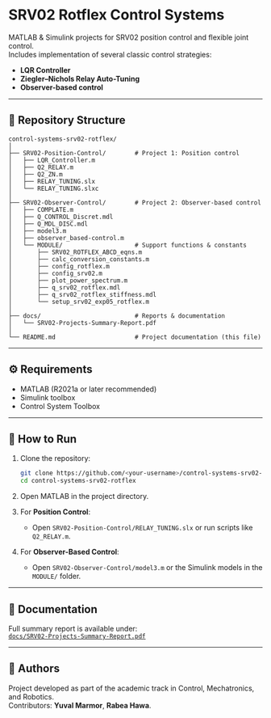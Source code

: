# SRV02 Rotflex Control Systems

MATLAB & Simulink projects for SRV02 position control and flexible joint control.  
Includes implementation of several classic control strategies:

- **LQR Controller**  
- **Ziegler–Nichols Relay Auto-Tuning**  
- **Observer-based control**

---

## 📂 Repository Structure

```
control-systems-srv02-rotflex/
│
├── SRV02-Position-Control/        # Project 1: Position control
│   ├── LQR_Controller.m
│   ├── Q2_RELAY.m
│   ├── Q2_ZN.m
│   ├── RELAY_TUNING.slx
│   └── RELAY_TUNING.slxc
│
├── SRV02-Observer-Control/        # Project 2: Observer-based control
│   ├── COMPLATE.m
│   ├── Q_CONTROL_Discret.mdl
│   ├── Q_MDL_DISC.mdl
│   ├── model3.m
│   ├── observer_based-control.m
│   └── MODULE/                    # Support functions & constants
│       ├── SRV02_ROTFLEX_ABCD_eqns.m
│       ├── calc_conversion_constants.m
│       ├── config_rotflex.m
│       ├── config_srv02.m
│       ├── plot_power_spectrum.m
│       ├── q_srv02_rotflex.mdl
│       ├── q_srv02_rotflex_stiffness.mdl
│       └── setup_srv02_exp05_rotflex.m
│
├── docs/                          # Reports & documentation
│   └── SRV02-Projects-Summary-Report.pdf
│
└── README.md                      # Project documentation (this file)
```

---

## ⚙️ Requirements

- MATLAB (R2021a or later recommended)  
- Simulink toolbox  
- Control System Toolbox  

---

## 🚀 How to Run

1. Clone the repository:
   ```bash
   git clone https://github.com/<your-username>/control-systems-srv02-rotflex.git
   cd control-systems-srv02-rotflex
   ```

2. Open MATLAB in the project directory.

3. For **Position Control**:
   - Open `SRV02-Position-Control/RELAY_TUNING.slx` or run scripts like `Q2_RELAY.m`.

4. For **Observer-Based Control**:
   - Open `SRV02-Observer-Control/model3.m` or the Simulink models in the `MODULE/` folder.

---

## 📑 Documentation

Full summary report is available under:  
[`docs/SRV02-Projects-Summary-Report.pdf`](docs/SRV02-Projects-Summary-Report.pdf)

---

## 👥 Authors

Project developed as part of the academic track in Control, Mechatronics, and Robotics.  
Contributors: **Yuval Marmor**, **Rabea Hawa**.  
